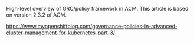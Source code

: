High-level overview of GRC/policy framework in ACM.  This article is based on version 2.3.2 of ACM.

https://www.myopenshiftblog.com/governance-policies-in-advanced-cluster-management-for-kubernetes-part-3/
